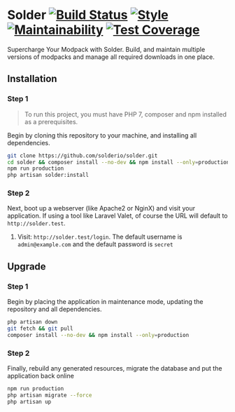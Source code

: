# Solder [![Build Status](https://travis-ci.org/solderio/solder.svg?branch=master)](https://travis-ci.org/solderio/solder) [![Style](https://styleci.io/repos/32042637/shield?style=flat&branch=master)](https://styleci.io/repos/32042637) [![Maintainability](https://api.codeclimate.com/v1/badges/583fba700663d63e4b6c/maintainability)](https://codeclimate.com/github/solderio/solder/maintainability) [![Test Coverage](https://api.codeclimate.com/v1/badges/583fba700663d63e4b6c/test_coverage)](https://codeclimate.com/github/solderio/solder/test_coverage)

Supercharge Your Modpack with Solder. Build, and maintain multiple versions of modpacks and manage all required downloads in one place. 

## Installation

### Step 1

> To run this project, you must have PHP 7, composer and npm installed as a prerequisites.

Begin by cloning this repository to your machine, and installing all dependencies.

```bash
git clone https://github.com/solderio/solder.git
cd solder && composer install --no-dev && npm install --only=production
npm run production
php artisan solder:install
```

### Step 2

Next, boot up a webserver (like Apache2 or NginX) and visit your application. If using a tool like Laravel Valet, of course the URL will default to `http://solder.test`. 

1. Visit: `http://solder.test/login`. The default username is `admin@example.com` and the default password is `secret`

## Upgrade

### Step 1

Begin by placing the application in maintenance mode, updating the repository and all dependencies. 

```bash
php artisan down
git fetch && git pull
composer install --no-dev && npm install --only=production
```

### Step 2

Finally, rebuild any generated resources, migrate the database and put the application back online

```bash
npm run production
php artisan migrate --force
php artisan up
```
